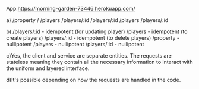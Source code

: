 
App:https://morning-garden-73446.herokuapp.com/

a)  /property / /players /players/:id /players/:id /players /players/:id

b) /players/:id - idempotent (for updating player)
   /players - idempotent (to create players)
   /players/:id - idempotent (to delete players) 
   /property - nullipotent 
   /players - nullipotent 
   /players/:id - nullipotent 
   

c)Yes, the client and service are separate entities. The requests are stateless meaning they contain all the necessary information 
to interact with the uniform and layered interface.

d)It's possible depending on how the requests are handled in the code.